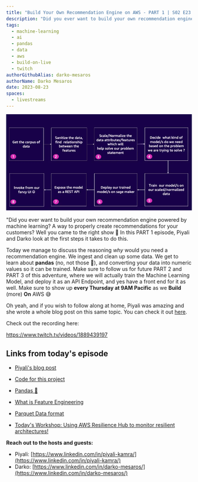 ```yaml
---
title: "Build Your Own Recommendation Engine on AWS - PART 1 | S02 E23 | Build On Weekly"
description: "Did you ever want to build your own recommendation engine powered by machine learning? A way to properly create recommendations for your customers? In PART 1, Piyali and Darko look at the first steps it takes to do this."
tags:
  - machine-learning
  - ai
  - pandas
  - data
  - aws
  - build-on-live
  - twitch
authorGithubAlias: darko-mesaros
authorName: Darko Mesaros
date: 2023-08-23
spaces:
  - livestreams
---
```


![Recommendation flow](images/recommendation_flow.webp "What are we going to do in this series")

"Did you ever want to build your own recommendation engine powered by machine learning? A way to properly create recommendations for your customers? Well you came to the right show 🥳 In this PART 1 episode, Piyali and Darko look at the first steps it takes to do this.

Today we manage to discuss the reasoning *why* would you need a recommendation engine. We ingest and clean up some data. We get to learn about **pandas** (no, not those 🐼), and converting your data into numeric values so it can be trained. Make sure to follow us for future PART 2 and PART 3 of this adventure, where we will actually train the Machine Learning Model, and deploy it as an API Endpoint, and yes have a front end for it as well. Make sure to show up **every Thursday at 9AM Pacific** as we **Build** (more) **On** AWS 😅

Oh yeah, and if you wish to follow along at home, Piyali was amazing and she wrote a whole blog post on this same topic. You can check it out [here](https://community.aws/tutorials/recommendation-engine-full-stack).

Check out the recording here:

https://www.twitch.tv/videos/1889439197

## Links from today's episode

- [Piyali's blog post](https://community.aws/tutorials/recommendation-engine-full-stack)
- [Code for this project](https://github.com/build-on-aws/recommendation-engine-full-stack)
- [Pandas 🐼](https://pypi.org/project/pandas/)
- [What is Feature Engineering](https://towardsdatascience.com/what-is-feature-engineering-importance-tools-and-techniques-for-machine-learning-2080b0269f10)
- [Parquet Data format](https://parquet.apache.org/)

- [Today's Workshop: Using AWS Resilience Hub to monitor resilient architectures!](https://catalog.workshops.aws/aws-resilience-hub-lab/en-US/prepare-and-protect/account-setup)

**Reach out to the hosts and guests:**

- Piyali: [https://www.linkedin.com/in/piyali-kamra/](https://www.linkedin.com/in/piyali-kamra/)
- Darko: [https://www.linkedin.com/in/darko-mesaros/](https://www.linkedin.com/in/darko-mesaros/)
